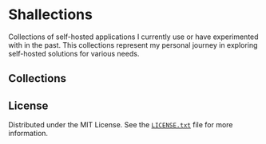 # Shallections

Collections of self-hosted applications I currently use or have experimented with in the past.
This collections represent my personal journey in exploring self-hosted solutions for various needs.

## Collections

## License

Distributed under the MIT License. See the [`LICENSE.txt`](LICENSE.txt) file for more information.
